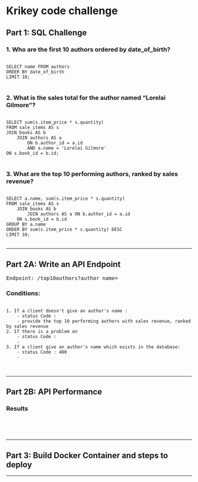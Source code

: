 # Krikey code challenge
## Part 1: SQL Challenge
### 1. Who are the first 10 authors ordered by date_of_birth?
<pre>
<code>
SELECT name FROM authors
ORDER BY date_of_birth
LIMIT 10;
</code>
</pre>

### 2. What is the sales total for the author named “Lorelai Gilmore”?
<pre>
<code>
SELECT sum(s.item_price * s.quantity)
FROM sale_items AS s
JOIN books AS b
    JOIN authors AS a
        ON b.author_id = a.id
        AND a.name = 'Lorelai Gilmore'
ON s.book_id = b.id;
</code>
</pre>

### 3. What are the top 10 performing authors, ranked by sales revenue?
<pre>
<code>
SELECT a.name, sum(s.item_price * s.quantity)
FROM sale_items AS s
    JOIN books AS b
        JOIN authors AS a ON b.author_id = a.id
    ON s.book_id = b.id
GROUP BY a.name
ORDER BY sum(s.item_price * s.quantity) DESC
LIMIT 10;
</code>
</pre>

<hr/>

## Part 2A: Write an API Endpoint
<pre>
Endpoint: /top10authors?author_name=
</pre>

### Conditions: 
<pre>
<code>
1. If a client doesn't give an author's name :
    - status Code : 
    - provide the top 10 performing authors with sales revenue, ranked by sales revenue
2. If there is a problem on 
    - status Code : 
    - 
3. If a client give an author's name which exists in the database:
    - status Code : 400
    - 

</code>
</pre>

<hr/>

## Part 2B: API Performance


### Results
<pre>
<code>

</code>
</pre>


<hr/>

## Part 3: Build Docker Container and steps to deploy

<hr/>
